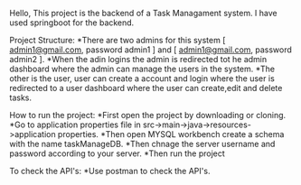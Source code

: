 Hello,
This project is the backend of a Task Managament system. I have used springboot for the backend.

Project Structure:
*There are two admins for this system [ admin1@gmail.com, password admin1 ] and [ admin1@gmail.com, password admin2 ].
*When the adin logins the admin is redirected tot he admin dashboard where the admin can manage the users in the system.
*The other is the user, user can create a account and login where the user is redirected to a user dashboard where the user can create,edit and delete tasks.

How to run the project:
*First open the project by downloading or cloning.
*Go to application properties file in src->main->java->resources->application properties.
*Then open MYSQL workbench create a schema with the name taskManageDB.
*Then chnage the server username and password according to your server.
*Then run the project

To check the API's:
*Use postman to check the API's.

